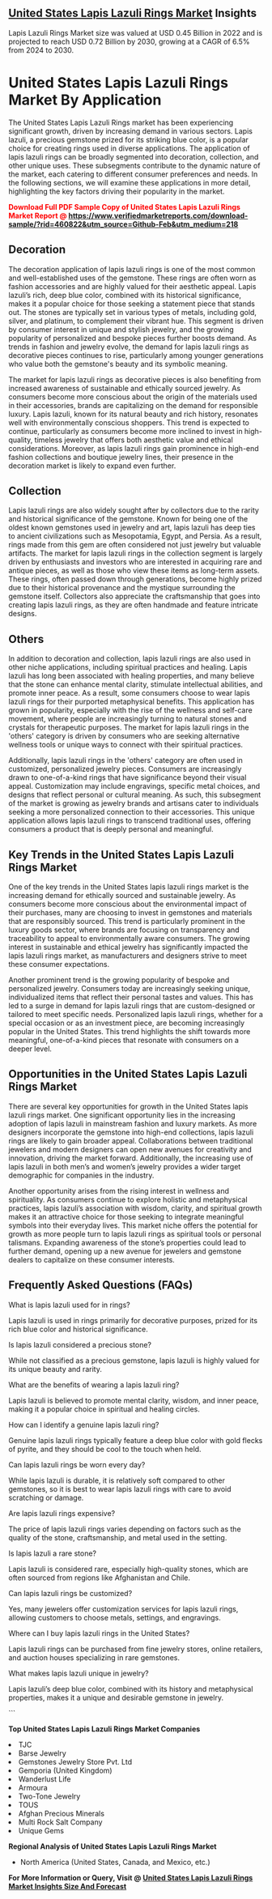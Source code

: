 <h2><a href="https://www.verifiedmarketreports.com/download-sample/?rid=460822&amp;utm_source=Github-Feb&amp;utm_medium=218" target="_blank">United States Lapis Lazuli Rings Market</a> Insights</h2><p>Lapis Lazuli Rings Market size was valued at USD 0.45 Billion in 2022 and is projected to reach USD 0.72 Billion by 2030, growing at a CAGR of 6.5% from 2024 to 2030.</p><p> <h1>United States Lapis Lazuli Rings Market By Application</h1> <p>The United States Lapis Lazuli Rings market has been experiencing significant growth, driven by increasing demand in various sectors. Lapis lazuli, a precious gemstone prized for its striking blue color, is a popular choice for creating rings used in diverse applications. The application of lapis lazuli rings can be broadly segmented into decoration, collection, and other unique uses. These subsegments contribute to the dynamic nature of the market, each catering to different consumer preferences and needs. In the following sections, we will examine these applications in more detail, highlighting the key factors driving their popularity in the market. <strong><p><span class=""><span style="color: #ff0000;"><strong>Download Full PDF Sample Copy of United States Lapis Lazuli Rings Market Report</strong> @ </span><a href="https://www.verifiedmarketreports.com/download-sample/?rid=460822&amp;utm_source=Github-Feb&amp;utm_medium=218" target="_blank">https://www.verifiedmarketreports.com/download-sample/?rid=460822&amp;utm_source=Github-Feb&amp;utm_medium=218</a></span></p></strong></p> <h2>Decoration</h2> <p>The decoration application of lapis lazuli rings is one of the most common and well-established uses of the gemstone. These rings are often worn as fashion accessories and are highly valued for their aesthetic appeal. Lapis lazuli’s rich, deep blue color, combined with its historical significance, makes it a popular choice for those seeking a statement piece that stands out. The stones are typically set in various types of metals, including gold, silver, and platinum, to complement their vibrant hue. This segment is driven by consumer interest in unique and stylish jewelry, and the growing popularity of personalized and bespoke pieces further boosts demand. As trends in fashion and jewelry evolve, the demand for lapis lazuli rings as decorative pieces continues to rise, particularly among younger generations who value both the gemstone's beauty and its symbolic meaning.</p> <p>The market for lapis lazuli rings as decorative pieces is also benefiting from increased awareness of sustainable and ethically sourced jewelry. As consumers become more conscious about the origin of the materials used in their accessories, brands are capitalizing on the demand for responsible luxury. Lapis lazuli, known for its natural beauty and rich history, resonates well with environmentally conscious shoppers. This trend is expected to continue, particularly as consumers become more inclined to invest in high-quality, timeless jewelry that offers both aesthetic value and ethical considerations. Moreover, as lapis lazuli rings gain prominence in high-end fashion collections and boutique jewelry lines, their presence in the decoration market is likely to expand even further.</p> <h2>Collection</h2> <p>Lapis lazuli rings are also widely sought after by collectors due to the rarity and historical significance of the gemstone. Known for being one of the oldest known gemstones used in jewelry and art, lapis lazuli has deep ties to ancient civilizations such as Mesopotamia, Egypt, and Persia. As a result, rings made from this gem are often considered not just jewelry but valuable artifacts. The market for lapis lazuli rings in the collection segment is largely driven by enthusiasts and investors who are interested in acquiring rare and antique pieces, as well as those who view these items as long-term assets. These rings, often passed down through generations, become highly prized due to their historical provenance and the mystique surrounding the gemstone itself. Collectors also appreciate the craftsmanship that goes into creating lapis lazuli rings, as they are often handmade and feature intricate designs.</p> <pThe collection subsegment also benefits from the increasing trend of gemstone investing. Many collectors view lapis lazuli as a secure investment, particularly when the rings are sourced from reputable dealers or have historical or artistic significance. Auctions, antique shops, and specialized dealers play a critical role in the distribution of these rings, as they are often considered a niche market for connoisseurs. Moreover, as the rarity of quality lapis lazuli increases due to the limited mining operations, the appeal of owning a piece of history only grows. As the market continues to expand, collectors can expect further interest in lapis lazuli rings, especially those that are rare, well-preserved, and carry a unique historical legacy.</p> <h2>Others</h2> <p>In addition to decoration and collection, lapis lazuli rings are also used in other niche applications, including spiritual practices and healing. Lapis lazuli has long been associated with healing properties, and many believe that the stone can enhance mental clarity, stimulate intellectual abilities, and promote inner peace. As a result, some consumers choose to wear lapis lazuli rings for their purported metaphysical benefits. This application has grown in popularity, especially with the rise of the wellness and self-care movement, where people are increasingly turning to natural stones and crystals for therapeutic purposes. The market for lapis lazuli rings in the 'others' category is driven by consumers who are seeking alternative wellness tools or unique ways to connect with their spiritual practices.</p> <p>Additionally, lapis lazuli rings in the 'others' category are often used in customized, personalized jewelry pieces. Consumers are increasingly drawn to one-of-a-kind rings that have significance beyond their visual appeal. Customization may include engravings, specific metal choices, and designs that reflect personal or cultural meaning. As such, this subsegment of the market is growing as jewelry brands and artisans cater to individuals seeking a more personalized connection to their accessories. This unique application allows lapis lazuli rings to transcend traditional uses, offering consumers a product that is deeply personal and meaningful.</p> <h2>Key Trends in the United States Lapis Lazuli Rings Market</h2> <p>One of the key trends in the United States lapis lazuli rings market is the increasing demand for ethically sourced and sustainable jewelry. As consumers become more conscious about the environmental impact of their purchases, many are choosing to invest in gemstones and materials that are responsibly sourced. This trend is particularly prominent in the luxury goods sector, where brands are focusing on transparency and traceability to appeal to environmentally aware consumers. The growing interest in sustainable and ethical jewelry has significantly impacted the lapis lazuli rings market, as manufacturers and designers strive to meet these consumer expectations.</p> <p>Another prominent trend is the growing popularity of bespoke and personalized jewelry. Consumers today are increasingly seeking unique, individualized items that reflect their personal tastes and values. This has led to a surge in demand for lapis lazuli rings that are custom-designed or tailored to meet specific needs. Personalized lapis lazuli rings, whether for a special occasion or as an investment piece, are becoming increasingly popular in the United States. This trend highlights the shift towards more meaningful, one-of-a-kind pieces that resonate with consumers on a deeper level.</p> <h2>Opportunities in the United States Lapis Lazuli Rings Market</h2> <p>There are several key opportunities for growth in the United States lapis lazuli rings market. One significant opportunity lies in the increasing adoption of lapis lazuli in mainstream fashion and luxury markets. As more designers incorporate the gemstone into high-end collections, lapis lazuli rings are likely to gain broader appeal. Collaborations between traditional jewelers and modern designers can open new avenues for creativity and innovation, driving the market forward. Additionally, the increasing use of lapis lazuli in both men’s and women’s jewelry provides a wider target demographic for companies in the industry.</p> <p>Another opportunity arises from the rising interest in wellness and spirituality. As consumers continue to explore holistic and metaphysical practices, lapis lazuli’s association with wisdom, clarity, and spiritual growth makes it an attractive choice for those seeking to integrate meaningful symbols into their everyday lives. This market niche offers the potential for growth as more people turn to lapis lazuli rings as spiritual tools or personal talismans. Expanding awareness of the stone’s properties could lead to further demand, opening up a new avenue for jewelers and gemstone dealers to capitalize on these consumer interests.</p> <h2>Frequently Asked Questions (FAQs)</h2> <p>What is lapis lazuli used for in rings?</p> <p>Lapis lazuli is used in rings primarily for decorative purposes, prized for its rich blue color and historical significance.</p> <p>Is lapis lazuli considered a precious stone?</p> <p>While not classified as a precious gemstone, lapis lazuli is highly valued for its unique beauty and rarity.</p> <p>What are the benefits of wearing a lapis lazuli ring?</p> <p>Lapis lazuli is believed to promote mental clarity, wisdom, and inner peace, making it a popular choice in spiritual and healing circles.</p> <p>How can I identify a genuine lapis lazuli ring?</p> <p>Genuine lapis lazuli rings typically feature a deep blue color with gold flecks of pyrite, and they should be cool to the touch when held.</p> <p>Can lapis lazuli rings be worn every day?</p> <p>While lapis lazuli is durable, it is relatively soft compared to other gemstones, so it is best to wear lapis lazuli rings with care to avoid scratching or damage.</p> <p>Are lapis lazuli rings expensive?</p> <p>The price of lapis lazuli rings varies depending on factors such as the quality of the stone, craftsmanship, and metal used in the setting.</p> <p>Is lapis lazuli a rare stone?</p> <p>Lapis lazuli is considered rare, especially high-quality stones, which are often sourced from regions like Afghanistan and Chile.</p> <p>Can lapis lazuli rings be customized?</p> <p>Yes, many jewelers offer customization services for lapis lazuli rings, allowing customers to choose metals, settings, and engravings.</p> <p>Where can I buy lapis lazuli rings in the United States?</p> <p>Lapis lazuli rings can be purchased from fine jewelry stores, online retailers, and auction houses specializing in rare gemstones.</p> <p>What makes lapis lazuli unique in jewelry?</p> <p>Lapis lazuli’s deep blue color, combined with its history and metaphysical properties, makes it a unique and desirable gemstone in jewelry.</p> ```</p><p><strong>Top United States Lapis Lazuli Rings Market Companies</strong></p><div data-test-id=""><p><li>TJC</li><li> Barse Jewelry</li><li> Gemstones Jewelry Store Pvt. Ltd</li><li> Gemporia (United Kingdom)</li><li> Wanderlust Life</li><li> Armoura</li><li> Two-Tone Jewelry</li><li> TOUS</li><li> Afghan Precious Minerals</li><li> Multi Rock Salt Company</li><li> Unique Gems</li></p><div><strong>Regional Analysis of&nbsp;United States Lapis Lazuli Rings Market</strong></div><ul><li dir="ltr"><p dir="ltr">North America&nbsp;(United States, Canada, and Mexico, etc.)</p></li></ul><p><strong>For More Information or Query, Visit @&nbsp;</strong><strong><a href="https://www.verifiedmarketreports.com/product/lapis-lazuli-rings-market/?utm_source=Github-Feb&amp;utm_medium=218" target="_blank">United States Lapis Lazuli Rings Market Insights Size And Forecast</a></strong></p></div>
